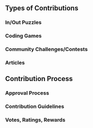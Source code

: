 ## Types of Contributions

### In/Out Puzzles

### Coding Games

### Community Challenges/Contests

### Articles

## Contribution Process

### Approval Process

### Contribution Guidelines

### Votes, Ratings, Rewards